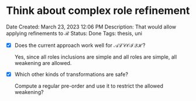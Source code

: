 # Think about complex role refinement

Date Created: March 23, 2023 12:06 PM
Description: That would allow applying refinements to $\mathcal{R}$
Status: Done
Tags: thesis, uni

- [x]  Does the current approach work well for $\mathcal{ALCOIQH}$?
    
    Yes, since all roles inclusions are simple and all roles are simple, all weakening are allowed.
    
- [x]  Which other kinds of transformations are safe?
    
    Compute a regular pre-order and use it to restrict the allowed weakening?
